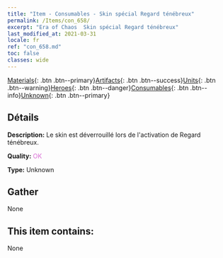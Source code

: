 ```yaml
---
title: "Item - Consumables - Skin spécial Regard ténébreux"
permalink: /Items/con_658/
excerpt: "Era of Chaos  Skin spécial Regard ténébreux"
last_modified_at: 2021-03-31
locale: fr
ref: "con_658.md"
toc: false
classes: wide
---
```

 [Materials](/fr/Items/){: .btn .btn--primary}[Artifacts](/fr/Items/Artifacts/){: .btn .btn--success}[Units](/fr/Items/Units/){: .btn .btn--warning}[Heroes](/fr/Items/Heroes/){: .btn .btn--danger}[Consumables](/fr/Items/Consumables/){: .btn .btn--info}[Unknown](/fr/Items/Unknown/){: .btn .btn--primary}

## Détails
 **Description:** Le skin est déverrouillé lors de l'activation de Regard ténébreux.

 **Quality:** <span style="color: #DA70D6">OK</span>

 **Type:** Unknown

## Gather

  None

## This item contains:

  None

